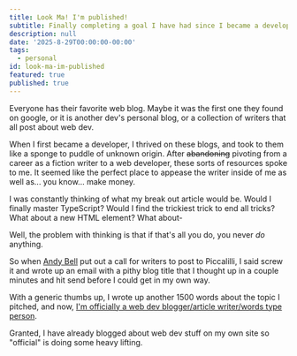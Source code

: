 ```yaml
---
title: Look Ma! I'm published!
subtitle: Finally completing a goal I have had since I became a developer.
description: null
date: '2025-8-29T00:00:00-00:00'
tags:
  - personal
id: look-ma-im-published
featured: true
published: true
---
```


Everyone has their favorite web blog. Maybe it was the first one they found on google, or it is another dev's personal blog, or a collection of writers that all post about web dev.

When I first became a developer, I thrived on these blogs, and took to them like a sponge to puddle of unknown origin. After ~~abandoning~~ pivoting from a career as a fiction writer to a web developer, these sorts of resources spoke to me. It seemed like the perfect place to appease the writer inside of me as well as... you know... make money.

I was constantly thinking of what my break out article would be. Would I finally master TypeScript? Would I find the trickiest trick to end all tricks? What about a new HTML element? What about-

Well, the problem with thinking is that if that's all you do, you never *do* anything.

So when [Andy Bell](https://piccalil.li/author/andy-bell/) put out a call for writers to post to Piccalilli, I said screw it and wrote up an email with a pithy blog title that I thought up in a couple minutes and hit send before I could get in my own way.

With a generic thumbs up, I wrote up another 1500 words about the topic I pitched, and now, [I'm officially a web dev blogger/article writer/words type person](https://piccalil.li/blog/functional-custom-elements-the-easy-way/).

Granted, I have already blogged about web dev stuff on my own site so "official" is doing some heavy lifting.


